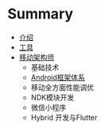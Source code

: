 # Summary

* [介绍](README.md)
* [工具](chang-yong-wang-zhan.md)
* [移动架构师](yi-dong-jia-gou-shi.md)
  * 基础技术
  * [Android框架体系](yi-dong-jia-gou-shi/androidkuang-jia-ti-xi-jia-gou.md)
  * 移动全方面性能调优
  * NDK模块开发
  * 微信小程序
  * Hybrid 开发与Flutter


